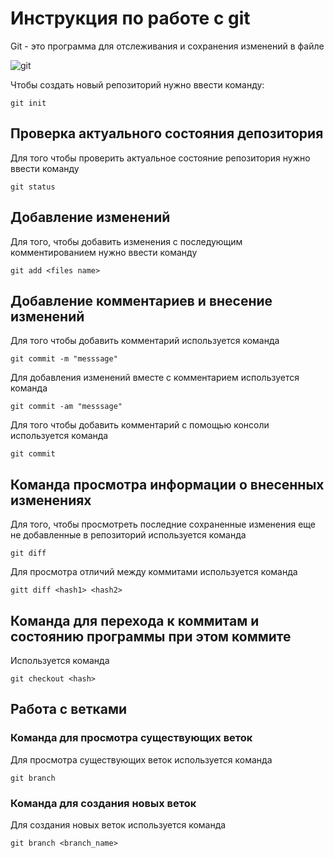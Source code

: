 # Инструкция по работе с git

Git - это программа для отслеживания и сохранения изменений в файле

![git](git.JPG)

Чтобы создать новый репозиторий нужно ввести команду:

    git init

## Проверка актуального состояния депозитория

Для того чтобы проверить актуальное состояние репозитория нужно ввести команду

    git status

## Добавление изменений

Для того, чтобы добавить изменения с последующим комментированием нужно ввести команду

    git add <files name>

## Добавление комментариев и внесение изменений

Для того чтобы добавить комментарий используется команда

    git commit -m "messsage"

Для добавления изменений вместе с комментарием используется команда

    git commit -am "messsage"

Для того чтобы добавить комментарий с помощью консоли используется команда

    git commit

 ##    Команда просмотра информации о внесенных изменениях

 Для того, чтобы просмотреть последние сохраненные изменения еще не добавленные в репозиторий используется команда

    git diff

Для просмотра отличий между коммитами используется команда

    gitt diff <hash1> <hash2>

## Команда для перехода к коммитам и состоянию программы при этом коммите

Используется команда 

    git checkout <hash>

## Работа с ветками

### Команда для просмотра существующих веток

Для просмотра существующих веток используется команда

    git branch

### Команда для создания новых веток

Для создания новых веток используется команда 

    git branch <branch_name>